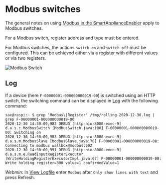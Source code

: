 # Modbus switches
The general notes on using [Modbus in the SmartApplianceEnabler](Modbus_EN.md) apply to Modbus switches.

For a Modbus switch, register address and type must be entered.

For Modbus switches, the actions `switch on` and `switch off` must be configured. This can be achieved either via a register with different values ​​or via two registers.

![Modbus Switch](../pics/fe/ModbusSwitch.png)

## Log
If a device (here `F-00000001-000000000019-00`) is switched using an HTTP switch, the switching command can be displayed in [Log](Logging_EN.md) with the following command:

```console
sae@raspi:~ $ grep 'Modbus\|Register' /tmp/rolling-2020-12-30.log | grep F-00000001-000000000019-00
2020-12-30 14:30:09,982 DEBUG [http-nio-8080-exec-9] d.a.s.c.ModbusSwitch [ModbusSwitch.java:100] F-00000001-000000000019-00: Switching on
2020-12-30 14:30:09,983 DEBUG [http-nio-8080-exec-9] d.a.s.m.ModbusSlave [ModbusSlave.java:76] F-00000001-000000000019-00: Connecting to modbus wallbox@modbus:502
2020-12-30 14:30:09,991 DEBUG [http-nio-8080-exec-9] d.a.s.m.e.ReadInputRegisterExecutor [WriteHoldingRegisterExecutorImpl.java:67] F-00000001-000000000019-00: Write holding register=300 value=1 confirmedValue=1
```

*Webmin*: In [View Logfile](Logging_EN.md#user-content-webmin-logs) enter `Modbus` after `Only show lines with text` and press Refresh.
